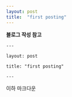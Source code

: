 ```yaml
---
layout: post
title:  "first posting"
---
```


**블로그 작성 참고**

```
---

layout: post

title: "first posting"

---
```

이하 마크다운
